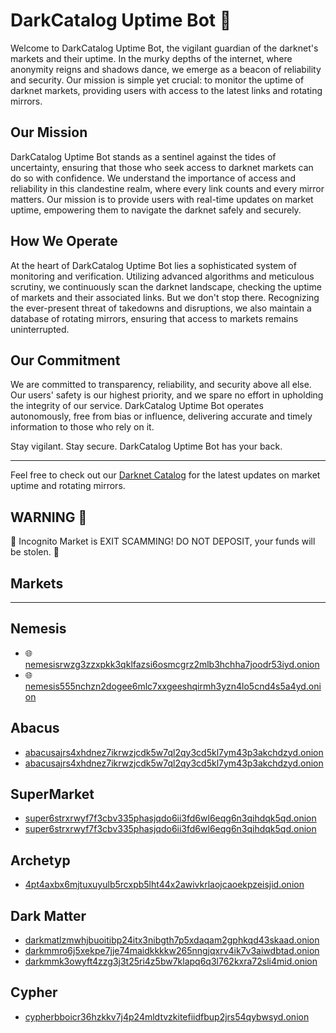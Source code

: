 # DarkCatalog Uptime Bot 🤖

Welcome to DarkCatalog Uptime Bot, the vigilant guardian of the darknet's markets and their uptime. In the murky depths of the internet, where anonymity reigns and shadows dance, we emerge as a beacon of reliability and security. Our mission is simple yet crucial: to monitor the uptime of darknet markets, providing users with access to the latest links and rotating mirrors.

## Our Mission
DarkCatalog Uptime Bot stands as a sentinel against the tides of uncertainty, ensuring that those who seek access to darknet markets can do so with confidence. We understand the importance of access and reliability in this clandestine realm, where every link counts and every mirror matters. Our mission is to provide users with real-time updates on market uptime, empowering them to navigate the darknet safely and securely.

## How We Operate
At the heart of DarkCatalog Uptime Bot lies a sophisticated system of monitoring and verification. Utilizing advanced algorithms and meticulous scrutiny, we continuously scan the darknet landscape, checking the uptime of markets and their associated links. But we don't stop there. Recognizing the ever-present threat of takedowns and disruptions, we also maintain a database of rotating mirrors, ensuring that access to markets remains uninterrupted.

## Our Commitment
We are committed to transparency, reliability, and security above all else. Our users' safety is our highest priority, and we spare no effort in upholding the integrity of our service. DarkCatalog Uptime Bot operates autonomously, free from bias or influence, delivering accurate and timely information to those who rely on it.


Stay vigilant. Stay secure. DarkCatalog Uptime Bot has your back.

---

Feel free to check out our [Darknet Catalog](#) for the latest updates on market uptime and rotating mirrors.

## WARNING 🚨
🚨 Incognito Market is EXIT SCAMMING! DO NOT DEPOSIT, your funds will be stolen. 🚨


## Markets
---

## Nemesis 
- 🌐 [nemesisrwzg3zzxpkk3qklfazsi6osmcgrz2mlb3hchha7joodr53iyd.onion](http://nemesisrwzg3zzxpkk3qklfazsi6osmcgrz2mlb3hchha7joodr53iyd.onion)
- 🌐 [nemesis555nchzn2dogee6mlc7xxgeeshqirmh3yzn4lo5cnd4s5a4yd.onion](http://nemesisrwzg3zzxpkk3qklfazsi6osmcgrz2mlb3hchha7joodr53iyd.onion)

## Abacus
- [abacusajrs4xhdnez7ikrwzjcdk5w7ql2qy3cd5kl7ym43p3akchdzyd.onion](http://abacusajrs4xhdnez7ikrwzjcdk5w7ql2qy3cd5kl7ym43p3akchdzyd.onion)
- [abacusajrs4xhdnez7ikrwzjcdk5w7ql2qy3cd5kl7ym43p3akchdzyd.onion](http://6zii3zodgfvmi7vqye7kq62tug7d7sfsiuhwe5c27amf33az4vumkjqd.onion)

## SuperMarket
- [super6strxrwyf7f3cbv335phasjqdo6ii3fd6wl6eqg6n3qihdqk5qd.onion](http://super6strxrwyf7f3cbv335phasjqdo6ii3fd6wl6eqg6n3qihdqk5qd.onion)
- [super6strxrwyf7f3cbv335phasjqdo6ii3fd6wl6eqg6n3qihdqk5qd.onion](http://5c8pyeahvalidlink9pbevt47osczg5iad1x82jrwfh0qnk3u6lymd.onion)

## Archetyp
- [4pt4axbx6mjtuxuyulb5rcxpb5lht44x2awivkrlaojcaoekpzeisjid.onion](http://4pt4axbx6mjtuxuyulb5rcxpb5lht44x2awivkrlaojcaoekpzeisjid.onion)

## Dark Matter
- [darkmatlzmwhjbuoitibp24itx3nibgth7p5xdaqam2gphkqd43skaad.onion](http://darkmatlzmwhjbuoitibp24itx3nibgth7p5xdaqam2gphkqd43skaad.onion)
- [darkmmro6j5xekpe7jje74maidkkkkw265nngjqxrv4ik7v3aiwdbtad.onion](http://darkmmro6j5xekpe7jje74maidkkkkw265nngjqxrv4ik7v3aiwdbtad.onion)
- [darkmmk3owyft4zzg3j3t25ri4z5bw7klapq6q3l762kxra72sli4mid.onion](http://darkmmk3owyft4zzg3j3t25ri4z5bw7klapq6q3l762kxra72sli4mid.onion)

## Cypher
- [cypherbboicr36hzkkv7j4p24mldtvzkitefiidfbup2jrs54qybwsyd.onion](http://6c5qaeiibh6ggmobsrv6vuilgb5uzjejpt2n3inoz2kv2sgzocymdvyd.onion)

